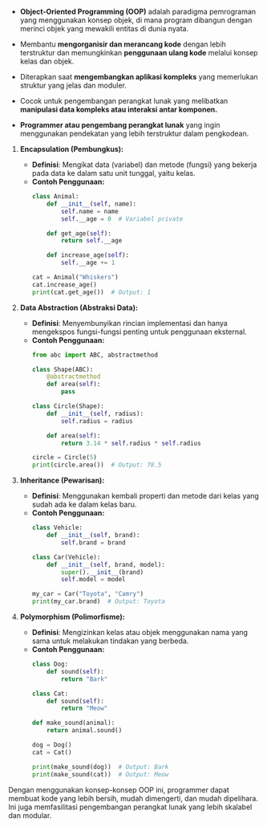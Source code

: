 - **Object-Oriented Programming (OOP)** adalah paradigma pemrograman yang menggunakan konsep objek, di mana program dibangun dengan merinci objek yang mewakili entitas di dunia nyata.

- Membantu **mengorganisir dan merancang kode** dengan lebih terstruktur dan memungkinkan **penggunaan ulang kode** melalui konsep kelas dan objek.

- Diterapkan saat **mengembangkan aplikasi kompleks** yang memerlukan struktur yang jelas dan moduler.

- Cocok untuk pengembangan perangkat lunak yang melibatkan **manipulasi data kompleks atau interaksi antar komponen.**

- **Programmer atau pengembang perangkat lunak** yang ingin menggunakan pendekatan yang lebih terstruktur dalam pengkodean.

1. **Encapsulation (Pembungkus):**
   - **Definisi**: Mengikat data (variabel) dan metode (fungsi) yang bekerja pada data ke dalam satu unit tunggal, yaitu kelas.
   - **Contoh Penggunaan:**
     ```python
     class Animal:
         def __init__(self, name):
             self.name = name
             self.__age = 0  # Variabel private

         def get_age(self):
             return self.__age

         def increase_age(self):
             self.__age += 1

     cat = Animal("Whiskers")
     cat.increase_age()
     print(cat.get_age())  # Output: 1
     ```

2. **Data Abstraction (Abstraksi Data):**
   - **Definisi**: Menyembunyikan rincian implementasi dan hanya mengekspos fungsi-fungsi penting untuk penggunaan eksternal.
   - **Contoh Penggunaan:**
     ```python
     from abc import ABC, abstractmethod

     class Shape(ABC):
         @abstractmethod
         def area(self):
             pass

     class Circle(Shape):
         def __init__(self, radius):
             self.radius = radius

         def area(self):
             return 3.14 * self.radius * self.radius

     circle = Circle(5)
     print(circle.area())  # Output: 78.5
     ```

3. **Inheritance (Pewarisan):**
   - **Definisi**: Menggunakan kembali properti dan metode dari kelas yang sudah ada ke dalam kelas baru.
   - **Contoh Penggunaan:**
     ```python
     class Vehicle:
         def __init__(self, brand):
             self.brand = brand

     class Car(Vehicle):
         def __init__(self, brand, model):
             super().__init__(brand)
             self.model = model

     my_car = Car("Toyota", "Camry")
     print(my_car.brand)  # Output: Toyota
     ```

4. **Polymorphism (Polimorfisme):**
   - **Definisi**: Mengizinkan kelas atau objek menggunakan nama yang sama untuk melakukan tindakan yang berbeda.
   - **Contoh Penggunaan:**
     ```python
     class Dog:
         def sound(self):
             return "Bark"

     class Cat:
         def sound(self):
             return "Meow"

     def make_sound(animal):
         return animal.sound()

     dog = Dog()
     cat = Cat()

     print(make_sound(dog))  # Output: Bark
     print(make_sound(cat))  # Output: Meow
     ```

Dengan menggunakan konsep-konsep OOP ini, programmer dapat membuat kode yang lebih bersih, mudah dimengerti, dan mudah dipelihara. Ini juga memfasilitasi pengembangan perangkat lunak yang lebih skalabel dan modular.